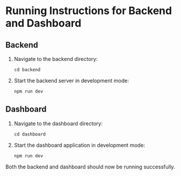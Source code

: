 # Running Instructions for Backend and Dashboard

## Backend
1. Navigate to the backend directory:
   ```
   cd backend
   ```
2. Start the backend server in development mode:
   ```
   npm run dev
   ```

## Dashboard
1. Navigate to the dashboard directory:
   ```
   cd dashboard
   ```
2. Start the dashboard application in development mode:
   ```
   npm run dev
   ```

Both the backend and dashboard should now be running successfully.
